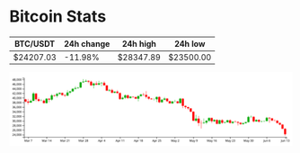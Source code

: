 # Bitcoin Stats

BTC/USDT|24h change|24h high|24h low|
|---|---|---|---|
|$24207.03|-11.98%|$28347.89|$23500.00|

<img src="./chart.svg">
